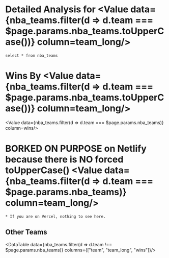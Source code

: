# Detailed Analysis for <Value data={nba_teams.filter(d => d.team === $page.params.nba_teams.toUpperCase())} column=team_long/>


```nba_teams
select * from nba_teams
```

# Wins By <Value data={nba_teams.filter(d => d.team === $page.params.nba_teams.toUpperCase())} column=team_long/>
<Value data={nba_teams.filter(d => d.team ===  $page.params.nba_teams)} column=wins/>

# BORKED ON PURPOSE on Netlify because there is NO forced toUpperCase() <Value data={nba_teams.filter(d => d.team === $page.params.nba_teams)} column=team_long/>
    * If you are on Vercel, nothing to see here.

## Other Teams
<DataTable data={nba_teams.filter(d => d.team !== $page.params.nba_teams)} columns={["team", "team_long", "wins"]}/>